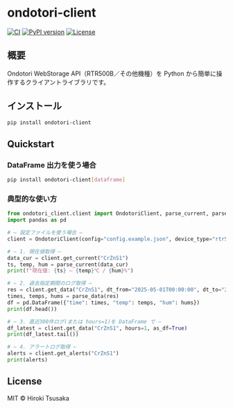 # ondotori-client

[![CI](https://github.com/1160-hrk/ondotori-client/actions/workflows/ci.yml/badge.svg)](https://github.com/1160-hrk/ondotori-client/actions)
[![PyPI version](https://img.shields.io/pypi/v/ondotori-client.svg)](https://pypi.org/project/ondotori-client/)
[![License](https://img.shields.io/github/license/1160-hrk/ondotori-client.svg)](LICENSE)

## 概要

Ondotori WebStorage API（RTR500B／その他機種）を Python から簡単に操作するクライアントライブラリです。

## インストール

```bash
pip install ondotori-client
````

## Quickstart

### DataFrame 出力を使う場合
```bash
pip install ondotori-client[dataframe]
```
### 典型的な使い方
```python
from ondotori_client.client import OndotoriClient, parse_current, parse_data
import pandas as pd

# — 設定ファイルを使う場合 —
client = OndotoriClient(config="config.example.json", device_type="rtr500", verbose=True)

# — 1. 現在値取得 —
data_cur = client.get_current("CrZnS1")
ts, temp, hum = parse_current(data_cur)
print(f"現在値: {ts} — {temp}℃ / {hum}%")

# — 2. 過去指定期間のログ取得 —
res = client.get_data("CrZnS1", dt_from="2025-05-01T00:00:00", dt_to="2025-05-02T00:00:00")
times, temps, hums = parse_data(res)
df = pd.DataFrame({"time": times, "temp": temps, "hum": hums})
print(df.head())

# — 3. 直近300件ログ(または hours=1)を DataFrame で —
df_latest = client.get_data("CrZnS1", hours=1, as_df=True)
print(df_latest.tail())

# — 4. アラートログ取得 —
alerts = client.get_alerts("CrZnS1")
print(alerts)

```

## License

MIT © Hiroki Tsusaka